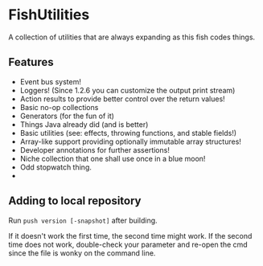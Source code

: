 # FishUtilities
A collection of utilities that are always expanding
as this fish codes things.

## Features
- Event bus system!
- Loggers! (Since 1.2.6 you can customize the output print stream)
- Action results to provide better control over the return values!
- Basic no-op collections
- Generators (for the fun of it)
- Things Java already did (and is better)
- Basic utilities (see: effects, throwing functions, and stable fields!)
- Array-like support providing optionally immutable array structures!
- Developer annotations for further assertions!
- Niche collection that one shall use once in a blue moon!
- Odd stopwatch thing.
- 
## Adding to local repository
Run `push version [-snapshot]` after building.

If it doesn't work the first time, the second time might work.
If the second time does not work, double-check your parameter
and re-open the cmd since the file is wonky on the command line.